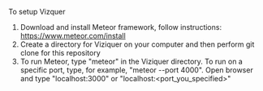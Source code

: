 To setup Vizquer

1. Download and install Meteor framework, follow instructions: https://www.meteor.com/install
2. Create a directory for Viziquer on your computer and then perform git clone for this repository
3. To run Meteor, type "meteor" in the Viziquer directory. To run on a specific port, type, for example, "meteor --port 4000".
   Open browser and type "localhost:3000" or "localhost:<port_you_specified>"


